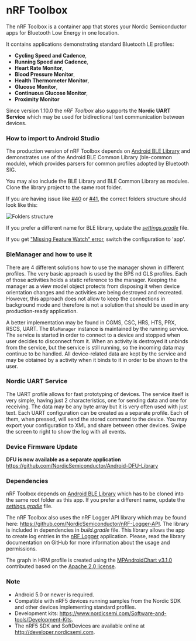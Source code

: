 # nRF Toolbox

The nRF Toolbox is a container app that stores your Nordic Semiconductor apps for Bluetooth Low Energy
in one location.

It contains applications demonstrating standard Bluetooth LE profiles:
* **Cycling Speed and Cadence**,
* **Running Speed and Cadence**,
* **Heart Rate Monitor**,
* **Blood Pressure Monitor**,
* **Health Thermometer Monitor**,
* **Glucose Monitor**,
* **Continuous Glucose Monitor**,
* **Proximity Monitor**

Since version 1.10.0 the *nRF Toolbox* also supports the **Nordic UART Service** which may be used
for bidirectional text communication between devices.

### How to import to Android Studio

The production version of nRF Toolbox depends on
[Android BLE Library](https://github.com/NordicSemiconductor/Android-BLE-Library/) and demonstrates
use of the Android BLE Common Library (ble-common module), which provides parsers for common profiles
adopted by Bluetooth SIG.

You may also include the BLE Library and BLE Common Library as modules. Clone the library project
to the same root folder.

If you are having issue like [#40](https://github.com/NordicSemiconductor/Android-nRF-Toolbox/issues/40)
or [#41](https://github.com/NordicSemiconductor/Android-nRF-Toolbox/issues/41), the correct folders
structure should look like this:

![Folders structure](resources/structure.png)

If you prefer a different name for BLE library, update the
[*settings.gradle*](https://github.com/NordicSemiconductor/Android-nRF-Toolbox/blob/master/settings.gradle)
file.

If you get ["Missing Feature Watch" error](https://github.com/NordicSemiconductor/Android-nRF-Toolbox/issues/41#issuecomment-355291101),
switch the configuration to 'app'.

### BleManager and how to use it

There are 4 different solutions how to use the manager shown in different profiles.
The very basic approach is used by the BPS nd GLS profiles. Each of those activities holds a
static reference to the manager. Keeping the manager as a view model object protects from disposing it
when device orientation changes and the activities are being destroyed and recreated. However, this
approach does not allow to keep the connections in background mode and therefore is not a solution
that should be used in any production-ready application.

A better implementation may be found in CGMS, CSC, HRS, HTS, PRX, RSCS, UART. The `BleManager` instance is maintained
by the running service. The service is started in order to connect to a device and stopped when user
decides to disconnect from it. When an activity is destroyed it unbinds from the service, but the
service is still running, so the incoming data may continue to be handled. All device-related data
are kept by the service and may be obtained by a activity when it binds to it in order to be
shown to the user.

### Nordic UART Service

The UART profile allows for fast prototyping of devices. The service itself is very simple, having
just 2 characteristics, one for sending data and one for receiving. The data may be any byte array
but it is very often used with just text. Each UART configuration can be created as a separate profile.
Each of them, when pressed, will send the stored command to the device.
You may export your configuration to XML and share between other devices. Swipe the screen to
right to show the log with all events.

### Device Firmware Update

**DFU is now available as a separate application**
https://github.com/NordicSemiconductor/Android-DFU-Library

### Dependencies

nRF Toolbox depends on [Android BLE Library](https://github.com/NordicSemiconductor/Android-BLE-Library/)
which has to be cloned into the same root folder as this app. If you prefer a different name,
update the [*settings.gradle*](https://github.com/NordicSemiconductor/Android-BLE-Library/blob/master/settings.gradle) file.

The nRF Toolbox also uses the nRF Logger API library which may be found here:
https://github.com/NordicSemiconductor/nRF-Logger-API. The library is included in dependencies
in *build.gradle* file. This library allows the app to create log entries in the
[nRF Logger](https://play.google.com/store/apps/details?id=no.nordicsemi.android.log) application.
Please, read the library documentation on GitHub for more information about the usage and permissions.

The graph in HRM profile is created using the [MPAndroidChart v3.1.0](https://github.com/PhilJay/MPAndroidChart)
contributed based on the [Apache 2.0 license](http://www.apache.org/licenses/LICENSE-2.0).

### Note
- Android 5.0 or newer is required.
- Compatible with nRF5 devices running samples from the Nordic SDK and other devices implementing
  standard profiles.
- Development kits: https://www.nordicsemi.com/Software-and-tools/Development-Kits.
- The nRF5 SDK and SoftDevices are available online at http://developer.nordicsemi.com.
